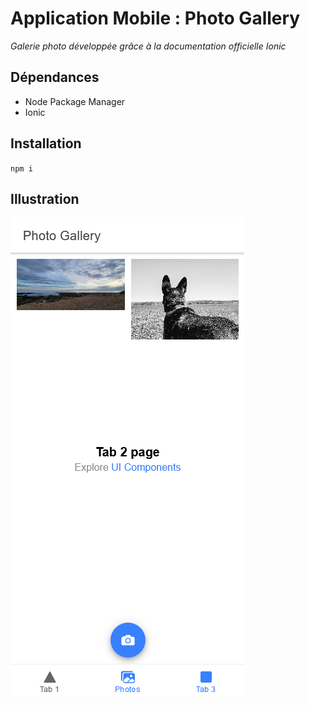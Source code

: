 # Application Mobile : Photo Gallery
*Galerie photo développée grâce à la documentation officielle Ionic*

## Dépendances
- Node Package Manager
- Ionic

## Installation

``
npm i 
``

## Illustration
<img src="Screenshot_2021-05-05 Ionic App.png" alt="Illustration du rendu visuel"/>